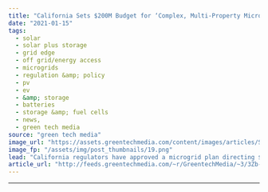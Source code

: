 ```yaml
---
title: "California Sets $200M Budget for ‘Complex, Multi-Property Microgrid’ Projects"
date: "2021-01-15"
tags: 
  - solar
  - solar plus storage 
  - grid edge
  - off grid/energy access
  - microgrids
  - regulation &amp; policy
  - pv
  - ev
  - &amp; storage
  - batteries
  - storage &amp; fuel cells
  - news,
  - green tech media
source: "green tech media"
image_url: "https://assets.greentechmedia.com/content/images/articles/Sonoma_Aerial_view_XL.jpg"
image_fp: "/assets/img/post_thumbnails/19.png"
lead: "California regulators have approved a microgrid plan directing $200 million to help communities build networks that can supply power through the state’s extended wildfire-prevention blackouts, a task expected to take years to move from planning to co ..."
article_url: "http://feeds.greentechmedia.com/~r/GreentechMedia/~3/3Zb-h1oHZLs/california-sets-200m-budget-for-complex-multi-property-microgrid-projects"
---
```


---
